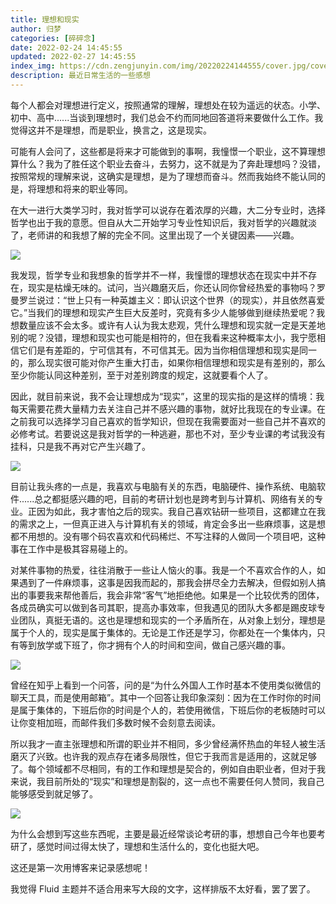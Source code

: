 ```yaml
---
title: 理想和现实
author: 归梦
categories: [碎碎念]
date: 2022-02-24 14:45:55
updated: 2022-02-27 14:45:55
index_img: https://cdn.zengjunyin.com/img/20220224144555/cover.jpg/cover
description: 最近日常生活的一些感想
---
```


每个人都会对理想进行定义，按照通常的理解，理想处在较为遥远的状态。小学、初中、高中......当谈到理想时，我们总会不约而同地回答道将来要做什么工作。我觉得这并不是理想，而是职业，换言之，这是现实。

可能有人会问了，这些都是将来才可能做到的事啊，我憧憬一个职业，这不算理想算什么？我为了胜任这个职业去奋斗，去努力，这不就是为了奔赴理想吗？没错，按照常规的理解来说，这确实是理想，是为了理想而奋斗。然而我始终不能认同的是，将理想和将来的职业等同。

在大一进行大类学习时，我对哲学可以说存在着浓厚的兴趣，大二分专业时，选择哲学也出于我的意愿。但自从大二开始学习专业性知识后，我对哲学的兴趣就淡了，老师讲的和我想了解的完全不同。这里出现了一个关键因素——兴趣。

![](https://cdn.zengjunyin.com/img/20220224144555/01.jpg/zoom)

我发现，哲学专业和我想象的哲学并不一样，我憧憬的理想状态在现实中并不存在，现实是枯燥无味的。试问，当兴趣磨灭后，你还认同你曾经热爱的事物吗？罗曼罗兰说过：“世上只有一种英雄主义：即认识这个世界（的现实），并且依然喜爱它。”当我们的理想和现实产生巨大反差时，究竟有多少人能够做到继续热爱呢？我想数量应该不会太多。或许有人认为我太悲观，凭什么理想和现实就一定是天差地别的呢？没错，理想和现实也可能是相符的，但在我看来这种概率太小，我宁愿相信它们是有差距的，宁可信其有，不可信其无。因为当你相信理想和现实是同一的，那么现实很可能对你产生重大打击，如果你相信理想和现实是有差别的，那么至少你能认同这种差别，至于对差别跨度的规定，这就要看个人了。

因此，就目前来说，我不会让理想成为“现实”，这里的现实指的是这样的情境：我每天需要花费大量精力去关注自己并不感兴趣的事物，就好比我现在的专业课。在之前我可以选择学习自己喜欢的哲学知识，但现在我需要面对一些自己并不喜欢的必修考试。若要说这是我对哲学的一种逃避，那也不对，至少专业课的考试我没有挂科，只是我不再对它产生兴趣了。

![](https://cdn.zengjunyin.com/img/20220224144555/02.jpg/zoom)

目前让我头疼的一点是，我喜欢与电脑有关的东西，电脑硬件、操作系统、电脑软件......总之都挺感兴趣的吧，目前的考研计划也是跨考到与计算机、网络有关的专业。正因为如此，我才害怕之后的现实。我自己喜欢钻研一些项目，这都建立在我的需求之上，一但真正进入与计算机有关的领域，肯定会多出一些麻烦事，这是想都不用想的。没有哪个码农喜欢和代码稀烂、不写注释的人做同一个项目吧，这种事在工作中是极其容易碰上的。

对某件事物的热爱，往往消散于一些让人恼火的事。我是一个不喜欢合作的人，如果遇到了一件麻烦事，这事是因我而起的，那我会拼尽全力去解决，但假如别人搞出的事要我来帮他善后，我会非常“客气”地拒绝他。如果是一个比较优秀的团体，各成员确实可以做到各司其职，提高办事效率，但我遇见的团队大多都是踢皮球专业团队，真挺无语的。这也是理想和现实的一个矛盾所在，从对象上划分，理想是属于个人的，现实是属于集体的。无论是工作还是学习，你都处在一个集体内，只有等到放学或下班了，你才拥有个人的时间和空间，做自己感兴趣的事。

![](https://cdn.zengjunyin.com/img/20220224144555/03.jpg/zoom)

曾经在知乎上看到一个问答，问的是“为什么外国人工作时基本不使用类似微信的聊天工具，而是使用邮箱”。其中一个回答让我印象深刻：因为在工作时你的时间是属于集体的，下班后你的时间是个人的，若使用微信，下班后你的老板随时可以让你变相加班，而邮件我们多数时候不会刻意去阅读。

所以我才一直主张理想和所谓的职业并不相同，多少曾经满怀热血的年轻人被生活磨灭了兴致。也许我的观点存在诸多局限性，但它于我而言是适用的，这就足够了。每个领域都不尽相同，有的工作和理想是契合的，例如自由职业者，但对于我来说，我目前所处的“现实”和理想是割裂的，这一点也不需要任何人赞同，我自己能够感受到就足够了。

![](https://cdn.zengjunyin.com/img/20220224144555/04.jpg/zoom)

为什么会想到写这些东西呢，主要是最近经常谈论考研的事，想想自己今年也要考研了，感觉时间过得太快了，理想和生活什么的，变化也挺大吧。

这还是第一次用博客来记录感想呢！

我觉得 Fluid 主题并不适合用来写大段的文字，这样排版不太好看，罢了罢了。